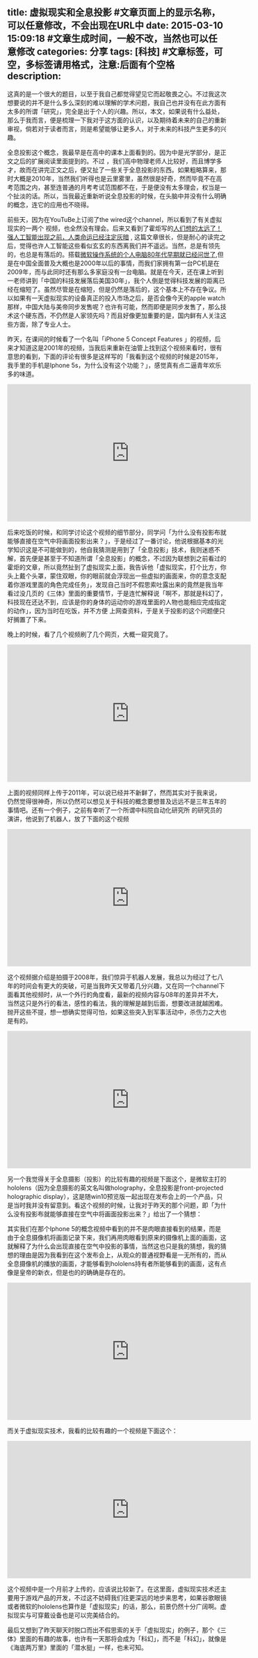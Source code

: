 title: 虚拟现实和全息投影  #文章页面上的显示名称，可以任意修改，不会出现在URL中
date: 2015-03-10 15:09:18 #文章生成时间，一般不改，当然也可以任意修改
categories:  分享
tags: [科技] #文章标签，可空，多标签请用格式，注意:后面有个空格
description: 
---

这真的是一个很大的题目，以至于我自己都觉得望见它而起敬畏之心。不过我这次想要说的并不是什么多么深刻的难以理解的学术问题，我自己也并没有在此方面有太多的所谓「研究」，完全是出于个人的兴趣。所以，本文，如果说有什么益处，那么于我而言，便是梳理一下我对于这方面的认识，以及期待着未来的自己的重新审视，倘若对于读者而言，则是希望能够让更多人，对于未来的科技产生更多的兴趣。

全息投影这个概念，我最早是在高中的课本上面看到的。因为中是光学部分，是正文之后的扩展阅读里面提到的。不过 ，我们高中物理老师人比较好，而且博学多才，故而在讲完正文之后，便又扯了一些关于全息投影的东西。如果粗略算来，那时大概是2010年，当然我们听得也是云里雾里，虽然很是好奇，然而毕竟不在高考范围之内，甚至连普通的月考考试范围都不在，于是便没有太多理会，权当是一个扯淡的话。所以，当我最近重新听说全息投影的时候，在头脑中并没有什么明确的概念，连它的应用也不晓得。

前些天，因为在YouTuBe上订阅了the wired这个channel，所以看到了有关虚拟现实的一两个 视频，也全然没有理会。后来又看到了霍炬写的[人们想的太远了！强人工智能出现之前，人类命运已经注定灰暗]([http://www.tmtpost.com/199934.html](http://www.tmtpost.com/199934.html)) , 这篇文章很长，但是耐心的读完之后，觉得也许人工智能这些看似玄玄的东西离我们并不遥远。当然，总是有领先的，也总是有落后的。搭载[微软操作系统的个人电脑80年代早期就已经问世了](https://zh.wikipedia.org/zh-cn/%E4%B8%AA%E4%BA%BA%E7%94%B5%E8%84%91#.E6.AD.B7.E5.8F.B2),但是在中国全面普及大概也是2000年以后的事情，而我们家拥有第一台PC机是在2009年，而与此同时还有那么多家庭没有一台电脑。就是在今天，还在课上听到一老师讲到「中国的科技发展落后美国30年」，我个人倒是觉得科技发展的距离已经在缩短了。虽然尽管是在缩短，但是仍然是落后的，这个基本上不存在争议。所以如果有一天虚拟现实的设备真正的投入市场之后，是否会像今天的apple watch 那样，中国大陆与美帝同步发售呢？也许有可能，然而即便是同步发售了，那么技术这个硬东西，不仍然是人家领先吗？而且好像更加重要的是，国内鲜有人关注这些方面，除了专业人士。

昨天，在课间的时候看了一个名叫「iPhone 5 Concept Features
」的视频，后来才知道这是2001年的视频，当我后来重新在油管上找到这个视频来看时，很有意思的看到，下面的评论有很多是这样写的「我看到这个视频的时候是2015年，我手里的手机是Iphone 5s，为什么没有这个功能？」，感觉真有点二逼青年欢乐多的味道。
<iframe width="560" height="315" src="https://www.youtube.com/embed/lzsBwnv_dAg" frameborder="0" allowfullscreen></iframe>

后来吃饭的时候，和同学讨论这个视频的细节部分，同学问「为什么没有投影布就能够直接在空气中将画面投影出来？」，于是经过了一番讨论，他说根据基本的光学知识这是不可能做到的，他自我猜测是用到了「全息投影」技术，我则迷惑不解，首先便是甚至于不知道所谓「全息投影」的概念，不过因为联想到之前看过的霍炬的文章，所以竟然扯到了虚拟现实上面，我告诉他「虚拟现实，打个比方，你头上戴个头罩，蒙住双眼，你的眼前就会浮现出一些虚拟的画面来，你的意念支配着你游戏里面的角色完成任务」，发现自己当时不假思索吐露出来的竟然是我当年看过没几页的《三体》里面的重要情节，于是连忙解释说「啊不，那就是科幻了，科技现在还达不到，应该是你的身体的运动你的游戏里面的人物也能相应完成指定的动作」，因为当时在吃饭，并不方便 上网查资料，于是关于投影的这个问题便只好搁置了下来。

晚上的时候，看了几个视频刷了几个网页，大概一窥究竟了。
<iframe width="560" height="315" src="https://www.youtube.com/embed/lJVhWwINovY" frameborder="0" allowfullscreen></iframe>

上面的视频同样上传于2011年，可以说已经并不新鲜了，然而其实对于我来说，仍然觉得很神奇，所以仍然可以想见关于科技的概念要想普及远远不是三年五年的事情吧。还有一个例子，之前有幸听了一个所谓中科院自动化研究所
的研究员的演讲，他说到了机器人，放了下面的这个视频

<iframe width="560" height="315" src="https://www.youtube.com/embed/cNZPRsrwumQ" frameborder="0" allowfullscreen></iframe>


这个视频据介绍是拍摄于2008年，我们惊异于机器人发展，我总以为经过了七八年的时间会有更大的突破，可是当我昨天又带着几分兴趣，又在同一个channel下面看其他视频时，从一个外行的角度看，最新的视频内容与08年的差异并不大，当然这只是外行的看法，感性的看法，我的理解是越到后面，想要改进就越困难。抛开这些不提，想一想确实觉得可怕，如果这些突入到军事活动中，杀伤力之大也是有的。

<iframe width="560" height="315" src="https://www.youtube.com/embed/M8YjvHYbZ9w" frameborder="0" allowfullscreen></iframe>

另一个我觉得关于全息摄影（投影）的比较有趣的视频是下面这个，是微软主打的hololens（因为全息摄影的英文名叫做holography，全息投影是front-projected holographic display），这是随win10预览版一起出现在发布会上的一个产品，只是当时我并没有留意到。看这个视频的时候，让我对于昨天的那个问题，即「为什么没有投影布就能够直接在空气中将画面投影出来？」给出了一个猜想：

其实我们在那个Iphone 5的概念视频中看到的并不是肉眼直接看到的结果，而是由于全息摄像机将画面记录下来，我们再用肉眼看到原来的摄像机上面的画面，这就解释了为什么会出现直接在空气中投影的事情，当然这也只是我的猜想，我的猜想的理由是因为我看到在这个发布会上，从观众的普通视野看是一无所有的，而从全息摄像机的播放的画面，才能够看到hololens持有者所能够看到的画面，这有点像是皇帝的新衣，但是也的的确确是存在的。

<iframe width="560" height="315" src="https://www.youtube.com/embed/qym11JnFQBM" frameborder="0" allowfullscreen></iframe>

而关于虚拟现实技术，我看的比较有趣的一个视频是下面这个：
<iframe width="560" height="315" src="https://www.youtube.com/embed/9yplHQhaVXU" frameborder="0" allowfullscreen></iframe>

这个视频中是一个月前才上传的，应该说比较新了。在这里面，虚拟现实技术还主要用于游戏产品的开发，不过这不妨碍我们往更深远的地步来思考，如果谷歌眼镜或者微软的hololens也算作是「虚拟现实」的话，那么，前景仍然十分广阔啊。虚拟现实与可穿戴设备也是可以完美结合的。

最后又想到了昨天聊天时脱口而出不假思索的关于「虚拟现实」的例子，那个《三体》里面的有趣的故事，也许有一天那将会成为「科幻」，而不是「科幻」，就像是《海底两万里》里面的「潜水挺」一样，也未可知。